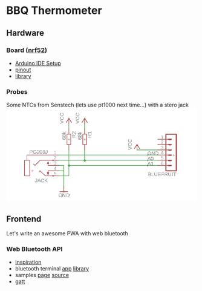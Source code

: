 # BBQ Thermometer

## Hardware

### Board ([nrf52](https://www.adafruit.com/product/3406))

* [Arduino IDE Setup](https://learn.adafruit.com/bluefruit-nrf52-feather-learning-guide/arduino-bsp-setup)
* [pinout](https://learn.adafruit.com/bluefruit-nrf52-feather-learning-guide/device-pinout)
* [library](https://github.com/adafruit/Adafruit_nRF52_Arduino/)

### Probes

Some NTCs from Senstech (lets use pt1000 next time...) with a stero jack
![schematic](hardware/schematic.png)

## Frontend

Let's write an awesome PWA with web bluetooth

### Web Bluetooth API

* [inspiration](https://www.youtube.com/watch?v=_4nrh6mTt4E&feature=youtu.be&t=8h19m47s)
* bluetooth terminal [app](https://github.com/1oginov/Web-Bluetooth-Terminal) [library](https://github.com/1oginov/bluetooth-terminal)
* samples [page](https://googlechrome.github.io/samples/web-bluetooth/) [source](https://github.com/GoogleChrome/samples/tree/gh-pages/web-bluetooth)
* [gatt](http://www.novelbits.io/bluetooth-gatt-services-characteristics/)
